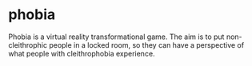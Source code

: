 # phobia
Phobia is a virtual reality transformational game.
The aim is to put non-cleithrophic people in a locked room,
so they can have a perspective of what people with cleithrophobia experience.
